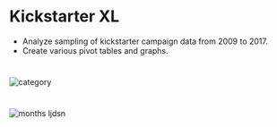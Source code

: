 # Kickstarter XL
- Analyze sampling of kickstarter campaign data from 2009 to 2017.
- Create various pivot tables and graphs.
#
![category](https://github.com/dougbhigh/KickstarterXL/blob/master/images/category.png)
#
![months](https://github.com/dougbhigh/KickstarterXL/blob/master/images/month.png)
ljdsn